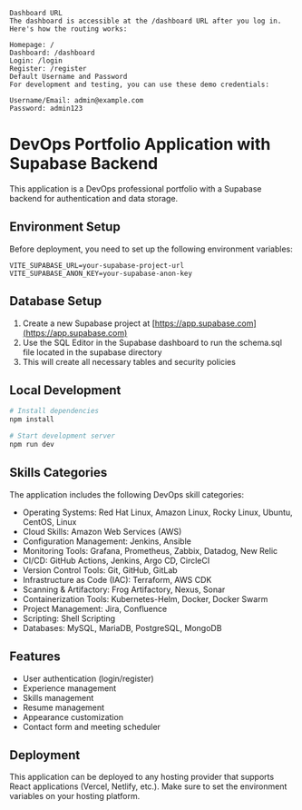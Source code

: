 


```
Dashboard URL
The dashboard is accessible at the /dashboard URL after you log in. Here's how the routing works:

Homepage: /
Dashboard: /dashboard
Login: /login
Register: /register
Default Username and Password
For development and testing, you can use these demo credentials:

Username/Email: admin@example.com
Password: admin123
```
# DevOps Portfolio Application with Supabase Backend

This application is a DevOps professional portfolio with a Supabase backend for authentication and data storage.

## Environment Setup

Before deployment, you need to set up the following environment variables:

```
VITE_SUPABASE_URL=your-supabase-project-url
VITE_SUPABASE_ANON_KEY=your-supabase-anon-key
```

## Database Setup

1. Create a new Supabase project at [https://app.supabase.com](https://app.supabase.com)
2. Use the SQL Editor in the Supabase dashboard to run the schema.sql file located in the supabase directory
3. This will create all necessary tables and security policies

## Local Development

```bash
# Install dependencies
npm install

# Start development server
npm run dev
```

## Skills Categories

The application includes the following DevOps skill categories:

- Operating Systems: Red Hat Linux, Amazon Linux, Rocky Linux, Ubuntu, CentOS, Linux
- Cloud Skills: Amazon Web Services (AWS)
- Configuration Management: Jenkins, Ansible
- Monitoring Tools: Grafana, Prometheus, Zabbix, Datadog, New Relic
- CI/CD: GitHub Actions, Jenkins, Argo CD, CircleCI
- Version Control Tools: Git, GitHub, GitLab
- Infrastructure as Code (IAC): Terraform, AWS CDK
- Scanning & Artifactory: Frog Artifactory, Nexus, Sonar
- Containerization Tools: Kubernetes-Helm, Docker, Docker Swarm
- Project Management: Jira, Confluence
- Scripting: Shell Scripting
- Databases: MySQL, MariaDB, PostgreSQL, MongoDB

## Features

- User authentication (login/register)
- Experience management
- Skills management
- Resume management
- Appearance customization
- Contact form and meeting scheduler

## Deployment

This application can be deployed to any hosting provider that supports React applications (Vercel, Netlify, etc.). Make sure to set the environment variables on your hosting platform.

